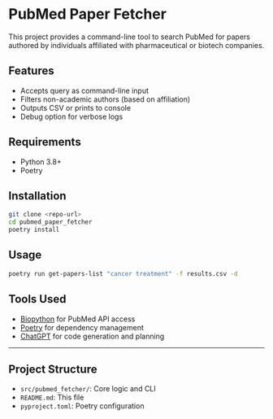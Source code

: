# PubMed Paper Fetcher

This project provides a command-line tool to search PubMed for papers authored by individuals affiliated with pharmaceutical or biotech companies.

## Features
- Accepts query as command-line input
- Filters non-academic authors (based on affiliation)
- Outputs CSV or prints to console
- Debug option for verbose logs

## Requirements
- Python 3.8+
- Poetry

## Installation
```bash
git clone <repo-url>
cd pubmed_paper_fetcher
poetry install
```

## Usage
```bash
poetry run get-papers-list "cancer treatment" -f results.csv -d
```

## Tools Used
- [Biopython](https://biopython.org/) for PubMed API access
- [Poetry](https://python-poetry.org/) for dependency management
- [ChatGPT](https://chat.openai.com/) for code generation and planning

---

## Project Structure
- `src/pubmed_fetcher/`: Core logic and CLI
- `README.md`: This file
- `pyproject.toml`: Poetry configuration
